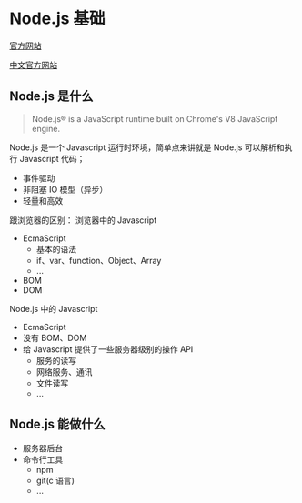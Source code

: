 
# Node.js 基础


[官方网站](https://nodejs.org/zh-cn/)

[中文官方网站](http://nodejs.cn/)


## Node.js 是什么

> Node.js® is a JavaScript runtime built on Chrome's V8 JavaScript engine.

Node.js 是一个 Javascript 运行时环境，简单点来讲就是 Node.js 可以解析和执行 Javascript 代码；
+ 事件驱动
+ 非阻塞 IO 模型（异步）
+ 轻量和高效

跟浏览器的区别：
浏览器中的 Javascript
+ EcmaScript
    + 基本的语法
    + if、var、function、Object、Array
    + ...
+ BOM
+ DOM

Node.js 中的 Javascript
+ EcmaScript
+ 没有 BOM、DOM
+ 给 Javascript 提供了一些服务器级别的操作 API
    + 服务的读写
    + 网络服务、通讯
    + 文件读写
    + ...


## Node.js 能做什么

+ 服务器后台
+ 命令行工具
    + npm
    + git(c 语言)
    + ...
